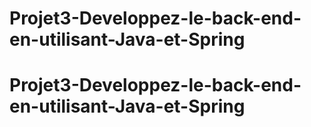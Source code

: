 # Projet3-Developpez-le-back-end-en-utilisant-Java-et-Spring
# Projet3-Developpez-le-back-end-en-utilisant-Java-et-Spring
